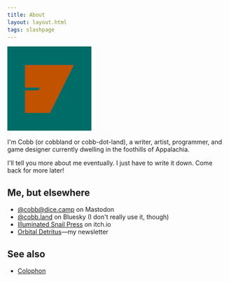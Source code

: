 ```yaml
---
title: About
layout: layout.html
tags: slashpage
---
```


<img src="/images/android-chrome-192x192.png" alt="An orange on green symbol that looks like both a J and a D—it's an cherek." height="192" width="192">

I'm Cobb (or cobbland or cobb-dot-land), a writer, artist, programmer, and game designer currently dwelling in the foothills of Appalachia.

I'll tell you more about me eventually. I just have to write it down. Come back for more later!

## Me, but elsewhere

- [@cobb@dice.camp](https://dice.camp/@cobb) on Mastodon
- [@cobb.land](https://bsky.app/profile/cobb.land) on Bluesky (I don't really use it, though)
- [Illuminated Snail Press](https://illuminatedsnail.itch.io/) on itch.io
- [Orbital Detritus](https://buttondown.com/orbitaldetritus)—my newsletter

## See also

- [Colophon](/colophon)
